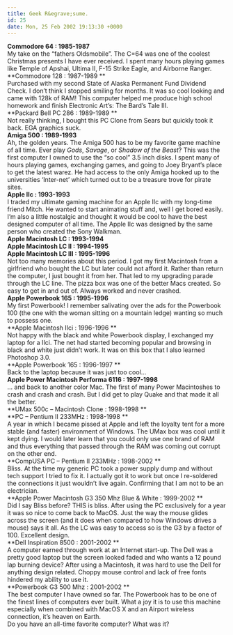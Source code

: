 ```yaml
---
title: Geek R&egrave;sume.
id: 25
date: Mon, 25 Feb 2002 19:13:30 +0000
---
```


**Commodore 64 : 1985-1987**  
 My take on the “fathers Oldsmobile”. The C=64 was one of the coolest Christmas presents I have ever received. I spent many hours playing games like Temple of Apshai, Ultima II, F-15 Strike Eagle, and Airborne Ranger.  
**Commodore 128 : 1987-1989 **  
 Purchased with my second State of Alaska Permanent Fund Dividend Check. I don’t think I stopped smiling for months. It was so cool looking and came with 128k of RAM! This computer helped me produce high school homework and finish Electronic Art’s: The Bard’s Tale III.  
**Packard Bell PC 286 : 1989-1989 **  
 Not really thinking, I bought this PC Clone from Sears but quickly took it back. EGA graphics suck.  
**Amiga 500 : 1989-1993**  
 Ah, the golden years. The Amiga 500 has to be my favorite game machine of all time. Ever play *Gods*, *Savage*, or *Shadow of the Beast*? This was the first computer I owned to use the “so cool” 3.5 inch disks. I spent many of hours playing games, exchanging games, and going to Joey Bryant’s place to get the latest warez. He had access to the only Amiga hooked up to the universities ‘Inter-net’ which turned out to be a treasure trove for pirate sites.  
**Apple IIc : 1993-1993**  
 I traded my ultimate gaming machine for an Apple IIc with my long-time friend Mitch. He wanted to start animating stuff and, well I get bored easily. I’m also a little nostalgic and thought it would be cool to have the best designed computer of all time. The Apple IIc was designed by the same person who created the Sony Walkman.  
**Apple Macintosh LC : 1993-1994**  
**Apple Macintosh LC II : 1994-1995**  
**Apple Macintosh LC III : 1995-1996**  
 Not too many memories about this period. I got my first Macintosh from a girlfriend who bought the LC but later could not afford it. Rather than return the computer, I just bought it from her. That led to my upgrading parade through the LC line. The pizza box was one of the better Macs created. So easy to get in and out of. Always worked and never crashed.  
**Apple Powerbook 165 : 1995-1996**  
 My first Powerbook! I remember salivating over the ads for the Powerbook 100 (the one with the woman sitting on a mountain ledge) wanting so much to possess one.  
**Apple Macintosh IIci : 1996-1996 **  
 Not happy with the black and white Powerbook display, I exchanged my laptop for a IIci. The net had started becoming popular and browsing in black and white just didn’t work. It was on this box that I also learned Photoshop 3.0.  
**Apple Powerbook 165 : 1996-1997 **  
 Back to the laptop because it was just too cool…  
**Apple Power Macintosh Performa 6116 : 1997-1998**  
 … and back to another color Mac. The first of many Power Macintoshes to crash and crash and crash. But I did get to play Quake and that made it all the better.  
**UMax 500c – Macintosh Clone : 1998-1998 **  
**PC – Pentium II 233MHz : 1998-1998 **  
 A year in which I became pissed at Apple and left the loyalty tent for a more stable (and faster) environment of Windows. The UMax box was cool until it kept dying. I would later learn that you could only use one brand of RAM and thus everything that passed through the RAM was coming out corrupt on the other end.  
**CompUSA PC – Pentium II 233MHz : 1998-2002 **  
 Bliss. At the time my generic PC took a power supply dump and without tech support I tried to fix it. I actually got it to work but once I re-soldered the connections it just wouldn’t live again. Confirming that I am not to be an electrician.  
**Apple Power Macintosh G3 350 Mhz Blue & White : 1999-2002 **  
 Did I say Bliss before? <span class="caps">THIS</span> is bliss. After using the PC exclusively for a year it was so nice to come back to MacOS. Just the way the mouse glides across the screen (and it does when compared to how Windows drives a mouse) says it all. As the LC was easy to access so is the G3 by a factor of 100. Excellent design.  
**Dell Inspiration 8500 : 2001-2002 **  
 A computer earned through work at an Internet start-up. The Dell was a pretty good laptop but the screen looked faded and who wants a 12 pound lap burning device? After using a Macintosh, it was hard to use the Dell for anything design related. Choppy mouse control and lack of free fonts hindered my ability to use it.  
**Powerbook G3 500 Mhz : 2001-2002 **  
 The best computer I have owned so far. The Powerbook has to be one of the finest lines of computers ever built. What a joy it is to use this machine especially when combined with MacOS X and an Airport wireless connection, it’s heaven on Earth.  
 Do you have an all-time favorite computer? What was it?



